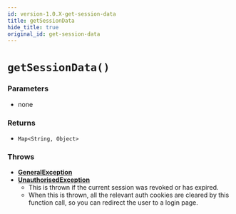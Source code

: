 ```yaml
---
id: version-1.0.X-get-session-data
title: getSessionData
hide_title: true
original_id: get-session-data
---
```


# `getSessionData()`

### Parameters
- none

### Returns
- `Map<String, Object>`

### Throws
- **[GeneralException](../error-handling/general-error)**
- **[UnauthorisedException](../error-handling/unauthorised)**
    - This is thrown if the current session was revoked or has expired.
    - When this is thrown, all the relevant auth cookies are cleared by this function call, so you can redirect the user to a login page.